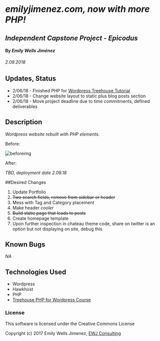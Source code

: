 # _emilyjimenez.com, now with more PHP!_

## _Independent Capstone Project - Epicodus_

#### By _Emily Wells Jiménez_

###### _2.09.2018_

## Updates, Status

* 2/06/18 - Finished PHP for [Wordpress Treehouse Tutorial](https://teamtreehouse.com/library/php-for-wordpress)
* 2/06/18 - Change website layout to static plus blog posts section
* 2/06/18 - Move project deadline due to time commitments, defined deliverables


## Description

_Wordpress website rebuilt with PHP elements._

Before:

![beforeimg](https://i.imgur.com/KrvXhZe.png)

After:

_TBD, deployment date 2.09.18_

##Desired Changes

1. Update Portfolio
2. ~~Two search fields, remove from sidebar or header~~
3. Mess with Tag and Category placement
4. Make header _cooler_
5. ~~Build static page that leads to posts~~
6. Create homepage template
6. Upon further inspection in chateau theme code, share on twitter is an option but not displaying on site, debug this

## Known Bugs

_NA_

## Technologies Used

* Wordpress
* Hawkhost
* PHP
* [Treehouse PHP for Wordpress Course](https://teamtreehouse.com/library/php-for-wordpress)

### License

This software is licensed under the Creative Commons License

Copyright (c) 2017 Emily Wells Jimenez, [EWJ Consulting](http://emilyjimenez.com/)
